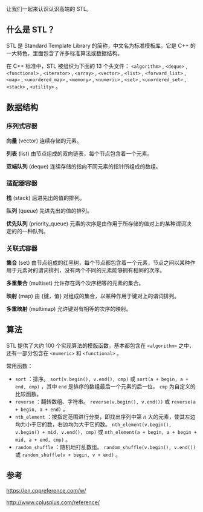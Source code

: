 让我们一起来认识认识高端的 STL。

## 什么是 STL？

STL 是 Standard Template Library 的简称，中文名为标准模板库。它是 C++ 的一大特色，里面包含了许多标准算法或数据结构。

在 C++ 标准中，STL 被组织为下面的 13 个头文件： `<algorithm>` , `<deque>` , `<functional>` , `<iterator>` , `<array>` , `<vector>` , `<list>` , `<forward_list>` , `<map>` , `<unordered_map>` , `<memory>` , `<numeric>` , `<set>` , `<unordered_set>` , `<stack>` , `<utility>` 。

## 数据结构

### 序列式容器

 **向量** (vector) 连续存储的元素。

 **列表** (list) 由节点组成的双向链表，每个节点包含着一个元素。

 **双端队列** (deque) 连续存储的指向不同元素的指针所组成的数组。

### 适配器容器

 **栈** (stack) 后进先出的值的排列。

 **队列** (queue) 先进先出的值的排列。

 **优先队列** (priority_queue) 元素的次序是由作用于所存储的值对上的某种谓词决定的的一种队列。

### 关联式容器

 **集合** (set) 由节点组成的红黑树，每个节点都包含着一个元素，节点之间以某种作用于元素对的谓词排列，没有两个不同的元素能够拥有相同的次序。

 **多重集合** (multiset) 允许存在两个次序相等的元素的集合。

 **映射** (map) 由 {键，值} 对组成的集合，以某种作用于键对上的谓词排列。

 **多重映射** (multimap) 允许键对有相等的次序的映射。

## 算法

STL 提供了大约 100 个实现算法的模版函数，基本都包含在 `<algorithm>` 之中，还有一部分包含在 `<numeric>` 和 `<functional>` 。

常用函数：

-    `sort` ：排序。 `sort(v.begin(), v.end(), cmp)` 或 `sort(a + begin, a + end, cmp)` ，其中 `end` 是排序的数组最后一个元素的后一位， `cmp` 为自定义的比较函数。
-    `reverse` ：翻转数组、字符串。 `reverse(v.begin(), v.end())` 或 `reverse(a + begin, a + end)` 。
-    `nth_element` ：按指定范围进行分类，即找出序列中第 $n$ 大的元素，使其左边均为小于它的数，右边均为大于它的数。 `nth_element(v.begin(), v.begin() + mid, v.end(), cmp)` 或 `nth_element(a + begin, a + begin + mid, a + end, cmp)` 。
-    `random_shuffle` ：随机地打乱数组。 `random_shuffle(v.begin(), v.end())` 或 `random_shuffle(v + begin, v + end)` 。

## 参考

<https://en.cppreference.com/w/>

<http://www.cplusplus.com/reference/>
